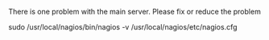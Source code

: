 There is one problem with the main server. Please fix or reduce the problem

sudo /usr/local/nagios/bin/nagios -v /usr/local/nagios/etc/nagios.cfg
